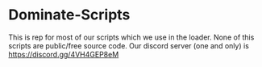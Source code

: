 # Dominate-Scripts
This is rep for most of our scripts which we use in the loader. 
None of this scripts are public/free source code.
Our discord server (one and only) is https://discord.gg/4VH4GEP8eM
